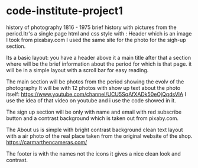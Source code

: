 # code-institute-project1
history of photography 1816 - 1975
brief history with pictures from the period.Itr's a single page html and css style with :
Header which is an image  I took from pixabay.com I used the same site for the photo for the sigh-up section.

Its a basic layout:
you have a header above it a main title
after that a section where will be the brief information about the period for which is that page.
it will be in a simple layout with a scroll bar for easy reading.




The main section will be photos from the period showing the evolv of the photography
It will be with 12 photos with show up text about the photo itself:
 https://www.youtube.com/channel/UCU5SqAfXADk50eOjQqdsVlA
 I use the idea of that video on youtube and i use the code showed in it.



 The sign up section will be only with name and email with red subscribe button and a contrast background which is taken out from pixaby.com.



 The About us is simple with bright  contrast background  clean text layout with a air photo of the real place taken from the original website of the shop. https://carmarthencameras.com/



 The footer is with the names not the icons it gives a nice clean look and contrast.
  
